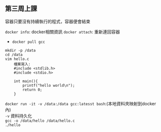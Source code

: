 ## 第三周上課
容器只要沒有持續執行的程式，容器便會結束

`docker info`: docker相關資訊
`docker attach`: 重新連回容器

- `docker pull gcc`

```
mkdir -p /data
cd /data
vim hello.c
    檔案寫入:
    #include <stdlib.h>
    #include <stdio.h>

    int main(){
        printf("hello world\n");
        return 0;
    }
```
`docker run -it -v /data:/data gcc:latesst bash`:(本地資料夾映射到docker內)  
`-v` 資料持久化  
`gcc -o /data/hello /data/hello.c`  
`./hello`